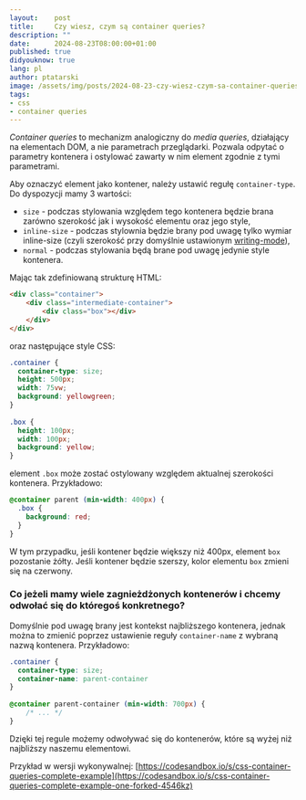 ```yaml
---
layout:    post
title:     Czy wiesz, czym są container queries?
description: ""
date:      2024-08-23T08:00:00+01:00
published: true
didyouknow: true
lang: pl
author: ptatarski
image: /assets/img/posts/2024-08-23-czy-wiesz-czym-sa-container-queries/thumbnail.webp
tags:
- css
- container queries
---
```


*Container queries* to mechanizm analogiczny do *media queries*, działający na elementach DOM, a nie parametrach przeglądarki. Pozwala odpytać o parametry kontenera i ostylować zawarty w nim element zgodnie z tymi parametrami.

Aby oznaczyć element jako kontener, należy ustawić regułę `container-type`. Do dyspozycji mamy 3 wartości:
- `size` - podczas stylowania względem tego kontenera będzie brana zarówno szerokość jak i wysokość elementu oraz jego style,
- `inline-size` - podczas stylownia będzie brany pod uwagę tylko wymiar inline-size (czyli szerokość przy domyślnie ustawionym [writing-mode](https://developer.mozilla.org/en-US/docs/Web/CSS/writing-mode)),
- `normal` - podczas stylowania będą brane pod uwagę jedynie style kontenera.

Mając tak zdefiniowaną strukturę HTML:
```html
<div class="container">
    <div class="intermediate-container">
        <div class="box"></div>
    </div>
</div>
```
oraz następujące style CSS:
```css
.container {
  container-type: size;
  height: 500px;
  width: 75vw;
  background: yellowgreen;
}
 
.box {
  height: 100px;
  width: 100px;
  background: yellow;
}
```
element `.box` może zostać ostylowany względem aktualnej szerokości kontenera. Przykładowo:
```css
@container parent (min-width: 400px) {
  .box {
    background: red;
  }
}
```
W tym przypadku, jeśli kontener będzie większy niż 400px, element `box` pozostanie żółty. Jeśli kontener będzie szerszy, kolor elementu `box` zmieni się na czerwony.

### Co jeżeli mamy wiele zagnieżdżonych kontenerów i chcemy odwołać się do któregoś konkretnego?

Domyślnie pod uwagę brany jest kontekst najbliższego kontenera, jednak można to zmienić poprzez ustawienie reguły `container-name` z wybraną nazwą kontenera. Przykładowo:
```css
.container {
  container-type: size;
  container-name: parent-container
}
 
@container parent-container (min-width: 700px) {
    /* ... */
}
```
Dzięki tej regule możemy odwoływać się do kontenerów, które są wyżej niż najbliższy naszemu elementowi.


Przykład w wersji wykonywalnej: [https://codesandbox.io/s/css-container-queries-complete-example](https://codesandbox.io/s/css-container-queries-complete-example-one-forked-4546kz)





